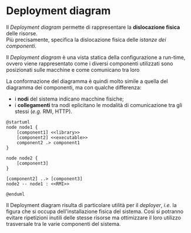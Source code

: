 # Deployment diagram

Il _Deployment diagram_ permette di rappresentare la __dislocazione fisica__ delle risorse. \
Più precisamente, specifica la dislocazione fisica delle _istanze dei componenti_.

Il _Deployment diagram_ è una vista statica della configurazione a run-time, ovvero viene rappresentato come i diversi
componenti utilizzati sono posizionati sulle macchine e come comunicano tra loro

La conformazione del diagramma è quindi molto simile a quella del diagramma dei componenti, ma con qualche differenza:
* i __nodi__ del sistema indicano macchine fisiche;
* i __collegamenti__ tra nodi eplicitano le modalità di comunicazione tra gli stessi (_e.g._ RMI, HTTP).

```plantuml
@startuml
node node1 {
    [component1] <<library>>
    [component2] <<executable>>
    component2 .> component1
}

node node2 {
    [component3]
}

[component2] ..> [component3]
node2 -- node1 : <<RMI>>

@enduml
```

Il Deployment diagram risulta di particolare utilità per il _deployer_, _i.e._ la figura che si occupa dell'installazione fisica del sistema. Così si potranno evitare ripetizioni inutili delle stesse risorse ma ottimizzare il loro utilizzo trasversale tra le varie componenti del sistema.
